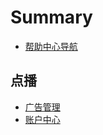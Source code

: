 # Summary

* [帮助中心导航](README.md)

## 点播

* [广告管理](dian-bo/guang-gao-guan-li.md)
* [账户中心](dian-bo/zhang-hu-zhong-xin.md)

